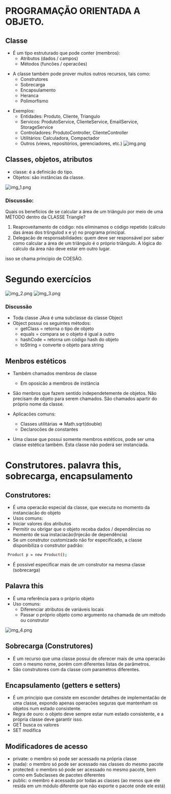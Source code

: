 # PROGRAMAÇÃO ORIENTADA A OBJETO.

## Classe
- É um tipo estruturado que pode conter (membros):
    - Atributos (dados / campos)
    - Métodos (funcões / operacões)
* A classe também pode prover muitos outros recursos, tais como:
    - Construtores 
    - Sobrecarga
    - Encapsulamento
    - Heranca
    -  Polimorfismo

- Exemplos: 
    - Entidades: Produto, Cliente, Triangulo
    - Servicos: ProdutoService, ClienteService, EmailService, StorageService
    - Controladores: ProdutoController, ClienteController
    - Utilitários: Calculadora, Compactador
    - Outros (views, repositórios, gerenciadores, etc.)
![img.png](img.png)

## Classes, objetos, atributos
- classe: é a definicão do tipo.
- Objetos: são instâncias da classe.

![img_1.png](img_1.png)

### Discussão: 

Quais os benefícios de se calcular a área de um triângulo por meio de uma MÉTODO 
dentro da CLASSE Triangle?

1) Reaproveitamento de código: nós eliminamos o código repetido (cálculo das áreas
dos trŝngulod x e y) no programa principal.
2) Delegacão de responsabilidades: quem deve ser responsável por saber como calcular a área
de um triângulo é o próprio triângulo. A lógica do cálculo da área não deve estar em
outro lugar.

isso se chama principio de COESÃO.

# Segundo exercícios

![img_2.png](img_2.png)
![img_3.png](img_3.png)

### 
### Discussão
- Toda classe JAva é uma subclasse da classe Object
- Object possui os seguintes métodos:
  - getClass = retorna o tipo de objeto
  - equals = compara se o objeto é igual a outro
  - hashCode = retorna um código hash do objeto
  - toString = converte o objeto para string

## Menbros estéticos
- Também chamados membros de classe
  - Em oposicão a membros de instância
- São menbros que fazem sentido independetemente de objetos. Não precisam de objeto para serem chamados.
São chamados apartir do próprio nome da classe.

- Aplicacões comuns:
  - Classes utilitárias => Math.sqrt(double)
  - Declarocões de constantes

- Uma classe que possui somente membros estéticos, pode ser uma classe estética também. Esta classe não poderá 
ser instanciada.


# Construtores. palavra this, sobrecarga, encapsulamento

## Construtores:
 - É uma operacão especial da classe, que executa no momento da instanciacão do objeto
 - Usos comuns:
  - Iniciar valores dos atributos
  - Permitir ou obrigar que o objeto receba dados / dependências no momento de sua 
    instaciacão(Injecão de dependência)
 - Se um construtor customizado não for especificado, a classe disponibiliza o construtor padrão:
 ```sh
  Product p = new Product();
``` 
- É possivel especificar mais de um construtor na mesma classe (sobrecarga)


## Palavra this
- É uma referência para o próprio objeto
- Uso comuns:
  - Diferenciar atributos de variáveis locais
  - Passar o próprio objeto como argumento na chamada de um método ou construtor

![img_4.png](img_4.png)

## Sobrecarga (Construtores)
- É um recurso que uma classe possui de oferecer mais de uma operacão com o mesmo nome,
porém com diferentes listas de parâmetros.
- São construtores com da classe com parametros diferentes.

## Encapsulamento (getters e setters)
- É um princípio que consiste em esconder detalhes de implementaćão de uma classe,
expondo apenas operacões seguras que mantenham os objetos num estado consistente.
-  Regra de ouro: o objeto deve sempre estar num estado consistente, e a própria 
classe deve garantir isso.
- GET busca os valores 
- SET modifica 
## Modificadores de acesso 
- private: o membro só pode ser acessado na própria classe
- (nada): o membro só pode ser acessado nas classes do mesmo pacote
- protected: o membro só pode ser acessado no mesmo pacote, bem como 
em Subclasses de pacotes diferentes
- public: o membro é acessado por todas as classes (ao menos que ele resida em um 
módulo diferente que não exporte o pacote onde ele está)

  
  
   
